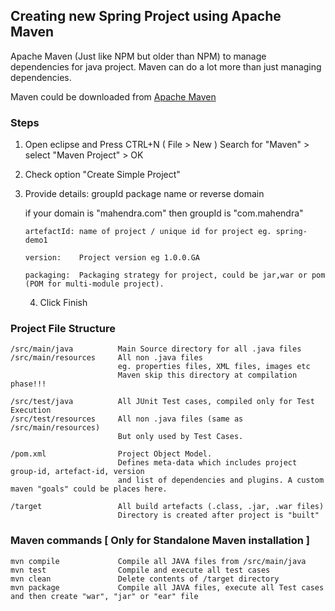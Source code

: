 ## Creating new Spring Project using Apache Maven


 Apache Maven (Just like NPM but older than NPM) to manage dependencies for java project. Maven can do a lot more than
 just managing dependencies.

 Maven could be downloaded from [Apache Maven](https://maven.apache.org)  

### Steps
 1.	Open eclipse and Press CTRL+N ( File > New )
 	Search for "Maven" > select "Maven Project" > OK

 2.	Check option "Create Simple Project"

 3.	Provide details:
 		groupId		package name or reverse domain

    if your domain is "mahendra.com" then groupId is "com.mahendra"

 		artefactId:	name of project / unique id for project eg. spring-demo1

 		version: 	Project version eg 1.0.0.GA

 		packaging: 	Packaging strategy for project, could be jar,war or pom (POM for multi-module project).
    
 	4.	Click Finish

### Project File Structure

 	/src/main/java			Main Source directory for all .java files
 	/src/main/resources		All non .java files
 							eg. properties files, XML files, images etc
 							Maven skip this directory at compilation phase!!!

 	/src/test/java			All JUnit Test cases, compiled only for Test Execution
 	/src/test/resources		All non .java files (same as /src/main/resources)
 							But only used by Test Cases.

 	/pom.xml 				Project Object Model.
 							Defines meta-data which includes project group-id, artefact-id, version
 							and list of dependencies and plugins. A custom maven "goals" could be places here.

 	/target					All build artefacts (.class, .jar, .war files)
 							Directory is created after project is "built"

 ### Maven commands [ Only for Standalone Maven installation ]
 	mvn compile 			Compile all JAVA files from /src/main/java
 	mvn test 				Compile and execute all test cases
 	mvn clean				Delete contents of /target directory
 	mvn package				Compile all JAVA files, execute all Test cases and then create "war", "jar" or "ear" file
